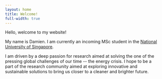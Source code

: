 ```yaml
---
layout: home
title: Welcome!
full-width: true
---
```


Hello, welcome to my website!

My name is Damien.
I am currently an incoming MSc student in the [National University of Singapore](https://nus.edu.sg/).

I am driven by a deep passion for research aimed at solving the one of the pressing global challenges of our time -- the energy crisis. I hope to be a part of the research community aimed at exploring innovative and sustainable solutions to bring us closer to a cleaner and brighter future.
